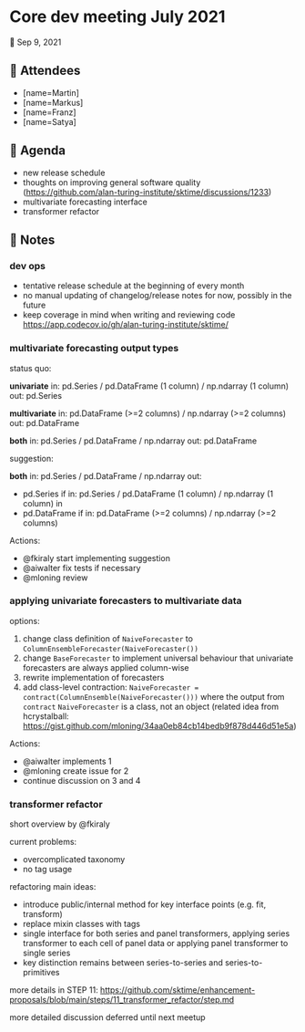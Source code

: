 # Core dev meeting July 2021

**:calendar:** Sep 9, 2021

## :wave: Attendees

- [name=Martin]
- [name=Markus]
- [name=Franz]
- [name=Satya]

## :deciduous_tree: Agenda
* new release schedule
* thoughts on improving general software quality (https://github.com/alan-turing-institute/sktime/discussions/1233)
* multivariate forecasting interface
* transformer refactor

## :pencil: Notes

### dev ops
* tentative release schedule at the beginning of every month
* no manual updating of changelog/release notes for now, possibly in the future
* keep coverage in mind when writing and reviewing code   https://app.codecov.io/gh/alan-turing-institute/sktime/

### multivariate forecasting output types
status quo:

**univariate**
in: pd.Series / pd.DataFrame (1 column) / np.ndarray (1 column)
out: pd.Series

**multivariate**
in: pd.DataFrame (>=2 columns) / np.ndarray (>=2 columns)
out: pd.DataFrame

**both**
in: pd.Series / pd.DataFrame / np.ndarray
out: pd.DataFrame

suggestion:

**both**
in: pd.Series / pd.DataFrame / np.ndarray
out: 
* pd.Series if in: pd.Series / pd.DataFrame (1 column) / np.ndarray (1 column) in
* pd.DataFrame if in: pd.DataFrame (>=2 columns) / np.ndarray (>=2 columns)

Actions: 
* @fkiraly start implementing suggestion
* @aiwalter fix tests if necessary
* @mloning review

### applying univariate forecasters to multivariate data
options:

1. change class definition of `NaiveForecaster` to  `ColumnEnsembleForecaster(NaiveForecaster())`
1. change `BaseForecaster` to implement universal behaviour that univariate forecasters are always applied column-wise
1. rewrite implementation of forecasters
1. add class-level contraction: `NaiveForecaster = contract(ColumnEnsemble(NaiveForecaster()))` where the output from `contract` `NaiveForecaster` is a class, not an object (related idea from hcrystalball: https://gist.github.com/mloning/34aa0eb84cb14bedb9f878d446d51e5a)

Actions: 
* @aiwalter implements 1
* @mloning create issue for 2
* continue discussion on 3 and 4

### transformer refactor
short overview by @fkiraly

current problems:
* overcomplicated taxonomy
* no tag usage

refactoring main ideas:
* introduce public/internal method for key interface points (e.g. fit, transform)
* replace mixin classes with tags
* single interface for both series and panel transformers, applying series transformer to each cell of panel data or applying panel transformer to single series
* key distinction remains between series-to-series and series-to-primitives 

more details in STEP 11: https://github.com/sktime/enhancement-proposals/blob/main/steps/11_transformer_refactor/step.md

more detailed discussion deferred until next meetup
